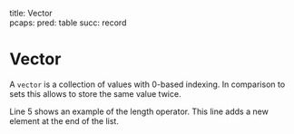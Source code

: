 title: Vector	
pcaps: 
pred: table
succ: record

Vector
=======

A `vector` is a collection of values with 0-based indexing.
In comparison to sets this allows to store the same value twice.

Line 5 shows an example of the length operator. 
This line adds a new element at the end of the list.

